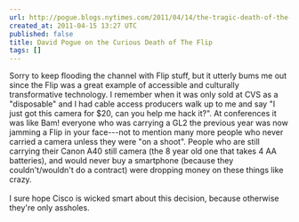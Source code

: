 ```yaml
---
url: http://pogue.blogs.nytimes.com/2011/04/14/the-tragic-death-of-the-flip/
created_at: 2011-04-15 13:27 UTC
published: false
title: David Pogue on the Curious Death of The Flip
tags: []
---
```


Sorry to keep flooding the channel with Flip stuff, but it utterly bums me out since the Flip was a great example of accessible and culturally transformative technology. I remember when it was only sold at CVS as a "disposable" and I had cable access producers walk up to me and say "I just got this camera for $20, can you help me hack it?". At conferences it was like Bam! everyone who was carrying a GL2 the previous year was now jamming a Flip in your face---not to mention many more people who never carried a camera unless they were "on a shoot". People who are still carrying their Canon A40 still camera (the 8 year old one that takes 4 AA batteries), and would never buy a smartphone (because they couldn't/wouldn't do a contract) were dropping money on these things like crazy. <br><br>I sure hope Cisco is wicked smart about this decision, because otherwise they're only assholes.
